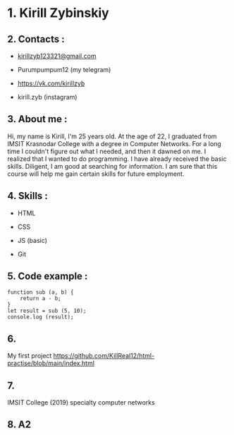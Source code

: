 # 1. Kirill Zybinskiy

## 2. Contacts :

* kirillzyb123321@gmail.com

* Purumpumpum12 (my telegram)

* <https://vk.com/kirillzyb>

* kirill.zyb (instagram)

## 3. About me :

Hi, my name is Kirill, I'm 25 years old. At the age of 22, I graduated from IMSIT Krasnodar College with a degree in Computer Networks. For a long time I couldn't figure out what I needed, and then it dawned on me. I realized that I wanted to do programming. I have already received the basic skills. Diligent, I am good at searching for information. I am sure that this course will help me gain certain skills for future employment.

## 4. Skills :

* HTML

* CSS

* JS (basic)

* Git

## 5. Code example :

```
function sub (a, b) {
    return a - b;
}
let result = sub (5, 10);
console.log (result);
```

## 6. 

My first project
https://github.com/KillReal12/html-practise/blob/main/index.html

## 7. 

IMSIT College (2019) specialty computer networks

## 8. A2
